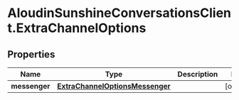 # AloudinSunshineConversationsClient.ExtraChannelOptions

## Properties

Name | Type | Description | Notes
------------ | ------------- | ------------- | -------------
**messenger** | [**ExtraChannelOptionsMessenger**](ExtraChannelOptionsMessenger.md) |  | [optional] 


